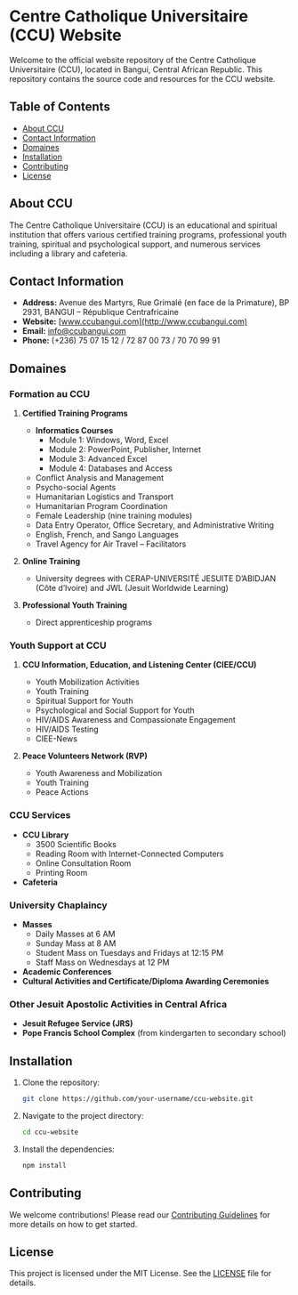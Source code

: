 # Centre Catholique Universitaire (CCU) Website

Welcome to the official website repository of the Centre Catholique Universitaire (CCU), located in Bangui, Central African Republic. This repository contains the source code and resources for the CCU website.

## Table of Contents

- [About CCU](#about-ccu)
- [Contact Information](#contact-information)
- [Domaines](#domaines)
- [Installation](#installation)
- [Contributing](#contributing)
- [License](#license)

## About CCU

The Centre Catholique Universitaire (CCU) is an educational and spiritual institution that offers various certified training programs, professional youth training, spiritual and psychological support, and numerous services including a library and cafeteria.

## Contact Information

- **Address:** Avenue des Martyrs, Rue Grimalé (en face de la Primature), BP 2931, BANGUI – République Centrafricaine
- **Website:** [www.ccubangui.com](http://www.ccubangui.com)
- **Email:** [info@ccubangui.com](mailto:info@ccubangui.com)
- **Phone:** (+236) 75 07 15 12 / 72 87 00 73 / 70 70 99 91

## Domaines

### Formation au CCU
1. **Certified Training Programs**
    - **Informatics Courses**
      - Module 1: Windows, Word, Excel
      - Module 2: PowerPoint, Publisher, Internet
      - Module 3: Advanced Excel
      - Module 4: Databases and Access
    - Conflict Analysis and Management
    - Psycho-social Agents
    - Humanitarian Logistics and Transport
    - Humanitarian Program Coordination
    - Female Leadership (nine training modules)
    - Data Entry Operator, Office Secretary, and Administrative Writing
    - English, French, and Sango Languages
    - Travel Agency for Air Travel – Facilitators

2. **Online Training**
    - University degrees with CERAP-UNIVERSITÉ JESUITE D’ABIDJAN (Côte d’Ivoire) and JWL (Jesuit Worldwide Learning)

3. **Professional Youth Training**
    - Direct apprenticeship programs

### Youth Support at CCU
1. **CCU Information, Education, and Listening Center (CIEE/CCU)**
    - Youth Mobilization Activities
    - Youth Training
    - Spiritual Support for Youth
    - Psychological and Social Support for Youth
    - HIV/AIDS Awareness and Compassionate Engagement
    - HIV/AIDS Testing
    - CIEE-News

2. **Peace Volunteers Network (RVP)**
    - Youth Awareness and Mobilization
    - Youth Training
    - Peace Actions

### CCU Services
- **CCU Library**
  - 3500 Scientific Books
  - Reading Room with Internet-Connected Computers
  - Online Consultation Room
  - Printing Room
- **Cafeteria**

### University Chaplaincy
- **Masses**
  - Daily Masses at 6 AM
  - Sunday Mass at 8 AM
  - Student Mass on Tuesdays and Fridays at 12:15 PM
  - Staff Mass on Wednesdays at 12 PM
- **Academic Conferences**
- **Cultural Activities and Certificate/Diploma Awarding Ceremonies**

### Other Jesuit Apostolic Activities in Central Africa
- **Jesuit Refugee Service (JRS)**
- **Pope Francis School Complex** (from kindergarten to secondary school)

## Installation

1. Clone the repository:
    ```bash
    git clone https://github.com/your-username/ccu-website.git
    ```
2. Navigate to the project directory:
    ```bash
    cd ccu-website
    ```
3. Install the dependencies:
    ```bash
    npm install
    ```

## Contributing

We welcome contributions! Please read our [Contributing Guidelines](CONTRIBUTING.md) for more details on how to get started.

## License

This project is licensed under the MIT License. See the [LICENSE](LICENSE) file for details.
